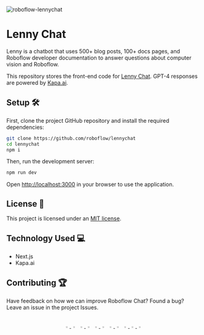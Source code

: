 ![roboflow-lennychat](https://github.com/roboflow/lenny/assets/37276661/48cc4397-3ee6-4a1e-84f5-01af6524e6e7)

# Lenny Chat

Lenny is a chatbot that uses 500+ blog posts, 100+ docs pages, and Roboflow developer documentation to answer questions about computer vision and Roboflow.

This repository stores the front-end code for [Lenny Chat](https://lenny.roboflow.com). GPT-4 responses are powered by [Kapa.ai](https://kapa.ai).

## Setup 🛠️

First, clone the project GitHub repository and install the required dependencies:

```bash
git clone https://github.com/roboflow/lennychat
cd lennychat
npm i
```

Then, run the development server:

```bash
npm run dev
```

Open [http://localhost:3000](http://localhost:3000) in your browser to use the application.

## License 📄

This project is licensed under an [MIT license](LICENSE).

## Technology Used 💻

- Next.js
- Kapa.ai

## Contributing 🏆

Have feedback on how we can improve Roboflow Chat? Found a bug? Leave an issue in the project Issues.

<br>

<div align="center">

  <div align="center">
      <a href="https://youtube.com/roboflow">
          <img
            src="https://media.roboflow.com/notebooks/template/icons/purple/youtube.png?ik-sdk-version=javascript-1.4.3&updatedAt=1672949634652"
            width="3%"
          />
      </a>
      <img src="https://raw.githubusercontent.com/ultralytics/assets/main/social/logo-transparent.png" width="3%"/>
      <a href="https://roboflow.com">
          <img
            src="https://media.roboflow.com/notebooks/template/icons/purple/roboflow-app.png?ik-sdk-version=javascript-1.4.3&updatedAt=1672949746649"
            width="3%"
          />
      </a>
      <img src="https://raw.githubusercontent.com/ultralytics/assets/main/social/logo-transparent.png" width="3%"/>
      <a href="https://www.linkedin.com/company/roboflow-ai/">
          <img
            src="https://media.roboflow.com/notebooks/template/icons/purple/linkedin.png?ik-sdk-version=javascript-1.4.3&updatedAt=1672949633691"
            width="3%"
          />
      </a>
      <img src="https://raw.githubusercontent.com/ultralytics/assets/main/social/logo-transparent.png" width="3%"/>
      <a href="https://docs.roboflow.com">
          <img
            src="https://media.roboflow.com/notebooks/template/icons/purple/knowledge.png?ik-sdk-version=javascript-1.4.3&updatedAt=1672949634511"
            width="3%"
          />
      </a>
      <img src="https://raw.githubusercontent.com/ultralytics/assets/main/social/logo-transparent.png" width="3%"/>
      <a href="https://disuss.roboflow.com">
          <img
            src="https://media.roboflow.com/notebooks/template/icons/purple/forum.png?ik-sdk-version=javascript-1.4.3&updatedAt=1672949633584"
            width="3%"
          />
      <img src="https://raw.githubusercontent.com/ultralytics/assets/main/social/logo-transparent.png" width="3%"/>
      <a href="https://blog.roboflow.com">
          <img
            src="https://media.roboflow.com/notebooks/template/icons/purple/blog.png?ik-sdk-version=javascript-1.4.3&updatedAt=1672949633605"
            width="3%"
          />
      </a>
      </a>
  </div>

</div>
